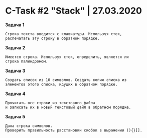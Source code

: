 
# C-Task #2 "Stack" | 27.03.2020

**Задача 1**
```
Строка текста вводится с клавиатуры. Используя стек,
распечатать эту строку в обратном порядке. 
```

**Задача 2**
```
Имеется строка. Используя стек, определить, является ли
строка палиндромом. 
```

**Задача 3**
```
Создать список из 10 символов. Создать копию списка из
элементов этого списка, идущих в обратном порядке. 
```

**Задача 4**
```
Прочитать все строки из текстового файла 
и записать их в новый текстовый файл в обратном порядке.
```

**Задача 5**
```
Дана строка символов.
Проверить правильность расстановки скобок в выражении (){}[].
```
